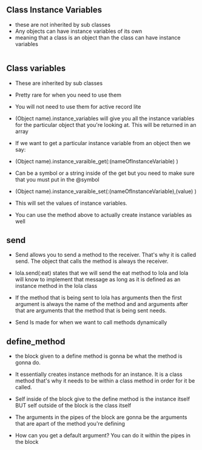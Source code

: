 ## Class Instance Variables
* these are not inherited by sub classes
* Any objects can have instance variables of its own
* meaning that a class is an object than the class can have instance variables
```

```

## Class variables
* These are inherited by sub classes 
* Pretty rare for when you need to use them 
* You will not need to use them for active record lite

* (Object name).instance_variables will give you all the instance variables for the particular object that you're looking at. This will be returned in an array

* If we want to get a particular instance variable from an object then we say: 
* (Object name).instance_varaible_get(:(nameOfInstanceVariable) )
* Can be a symbol or a string inside of the get but you need to make sure that you must put in the @symbol


* (Object name).instance_varaible_set(:(nameOfInstanceVariable),(value) )
* This will set the values of instance variables.

* You can use the method above to actually create instance variables as well

## send 

* Send allows you to send a method to the receiver.  That's why it is called send.  The object that calls the method is always the receiver. 
* lola.send(:eat) states that we will send the eat method to lola and lola will know to implement that message as long as it is defined as an instance method in the lola class 

* If the method that is being sent to lola has arguments then the first argument is always the name of the method and and arguments after that are arguments that the method that is being sent needs.

* Send Is made for when we want to call methods dynamically

## define_method 
* the block given to a define method is gonna be what the method is gonna do.
* It essentially creates instance methods for an instance.  It is a class method that's why it needs to be within a class method in order for it be called.

* Self inside of the block give to the define method is the instance itself BUT self outside of the block is the class itself 

* The arguments in the pipes of the block are gonna be the arguments that are apart of the method you're defining 

* How can you get a default argument?  You can do it within the pipes in the block